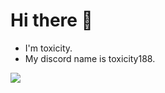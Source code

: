 # Hi there 👋
- I'm toxicity.  
- My discord name is toxicity188.

![](https://github-readme-stats.vercel.app/api/top-langs/?username=toxicity188&layout=compact&theme=tokyonight)
